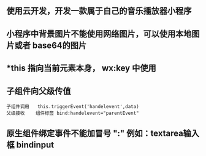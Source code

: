 ## 使用云开发，开发一款属于自己的音乐播放器小程序

## 小程序中背景图片不能使用网络图片，可以使用本地图片或者 base64的图片

## *this 指向当前元素本身， wx:key 中使用

## 子组件向父级传值
    子组件调用   this.triggerEvent('handelevent',data)
    父级接收    组件标签 bind:handelevent="parentEvent"
## 原生组件绑定事件不能加冒号 ":" 例如：textarea输入框 bindinput 
